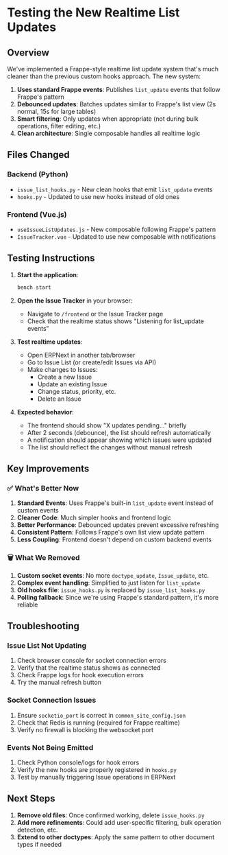 # Testing the New Realtime List Updates

## Overview

We've implemented a Frappe-style realtime list update system that's much cleaner than the previous custom hooks approach. The new system:

1. **Uses standard Frappe events**: Publishes `list_update` events that follow Frappe's pattern
2. **Debounced updates**: Batches updates similar to Frappe's list view (2s normal, 15s for large tables)
3. **Smart filtering**: Only updates when appropriate (not during bulk operations, filter editing, etc.)
4. **Clean architecture**: Single composable handles all realtime logic

## Files Changed

### Backend (Python)
- `issue_list_hooks.py` - New clean hooks that emit `list_update` events
- `hooks.py` - Updated to use new hooks instead of old ones

### Frontend (Vue.js)
- `useIssueListUpdates.js` - New composable following Frappe's pattern
- `IssueTracker.vue` - Updated to use new composable with notifications

## Testing Instructions

1. **Start the application**:
   ```bash
   bench start
   ```

2. **Open the Issue Tracker** in your browser:
   - Navigate to `/frontend` or the Issue Tracker page
   - Check that the realtime status shows "Listening for list_update events"

3. **Test realtime updates**:
   - Open ERPNext in another tab/browser
   - Go to Issue List (or create/edit Issues via API)
   - Make changes to Issues:
     - Create a new Issue
     - Update an existing Issue
     - Change status, priority, etc.
     - Delete an Issue

4. **Expected behavior**:
   - The frontend should show "X updates pending..." briefly
   - After 2 seconds (debounce), the list should refresh automatically
   - A notification should appear showing which issues were updated
   - The list should reflect the changes without manual refresh

## Key Improvements

### ✅ What's Better Now

1. **Standard Events**: Uses Frappe's built-in `list_update` event instead of custom events
2. **Cleaner Code**: Much simpler hooks and frontend logic
3. **Better Performance**: Debounced updates prevent excessive refreshing
4. **Consistent Pattern**: Follows Frappe's own list view update pattern
5. **Less Coupling**: Frontend doesn't depend on custom backend events

### 🗑️ What We Removed

1. **Custom socket events**: No more `doctype_update`, `Issue_update`, etc.
2. **Complex event handling**: Simplified to just listen for `list_update`
3. **Old hooks file**: `issue_hooks.py` is replaced by `issue_list_hooks.py`
4. **Polling fallback**: Since we're using Frappe's standard pattern, it's more reliable

## Troubleshooting

### Issue List Not Updating
1. Check browser console for socket connection errors
2. Verify that the realtime status shows as connected
3. Check Frappe logs for hook execution errors
4. Try the manual refresh button

### Socket Connection Issues
1. Ensure `socketio_port` is correct in `common_site_config.json`
2. Check that Redis is running (required for Frappe realtime)
3. Verify no firewall is blocking the websocket port

### Events Not Being Emitted
1. Check Python console/logs for hook errors
2. Verify the new hooks are properly registered in `hooks.py`
3. Test by manually triggering Issue operations in ERPNext

## Next Steps

1. **Remove old files**: Once confirmed working, delete `issue_hooks.py`
2. **Add more refinements**: Could add user-specific filtering, bulk operation detection, etc.
3. **Extend to other doctypes**: Apply the same pattern to other document types if needed